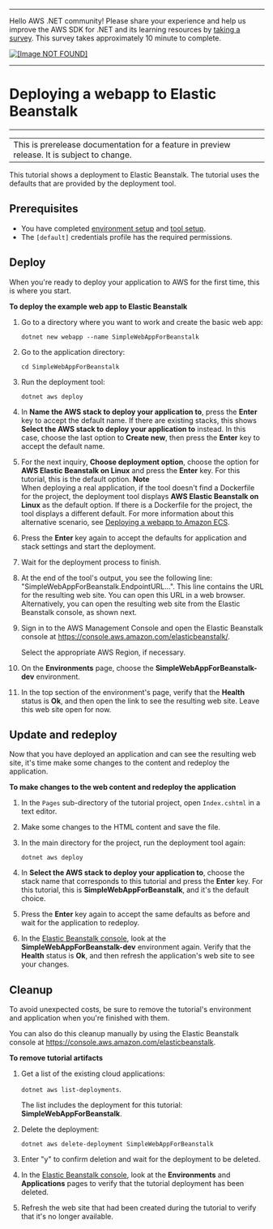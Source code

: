 --------

Hello AWS \.NET community\! Please share your experience and help us improve the AWS SDK for \.NET and its learning resources by [taking a survey](https://amazonmr.au1.qualtrics.com/jfe/form/SV_bqfQLfZ5nhFUiV0)\. This survey takes approximately 10 minute to complete\.

 [ ![\[Image NOT FOUND\]](http://docs.aws.amazon.com/sdk-for-net/v3/developer-guide/images/SurveyButton.png) ](https://amazonmr.au1.qualtrics.com/jfe/form/SV_bqfQLfZ5nhFUiV0)

--------

# Deploying a webapp to Elastic Beanstalk<a name="deployment-tool-deploy-beanstalk"></a>


****  

|  | 
| --- |
| This is prerelease documentation for a feature in preview release\. It is subject to change\. | 

This tutorial shows a deployment to Elastic Beanstalk\. The tutorial uses the defaults that are provided by the deployment tool\.

## Prerequisites<a name="dt-deploy-beanstalk-prereq"></a>
+ You have completed [environment setup](deployment-tool-setup-env.md) and [tool setup](deployment-tool-setup.md)\.
+ The `[default]` credentials profile has the required permissions\.

## Deploy<a name="dt-deploy-beanstalk-deploy"></a>

When you're ready to deploy your application to AWS for the first time, this is where you start\.

**To deploy the example web app to Elastic Beanstalk**

1. Go to a directory where you want to work and create the basic web app:

   `dotnet new webapp --name SimpleWebAppForBeanstalk`

1. Go to the application directory:

   `cd SimpleWebAppForBeanstalk`

1. Run the deployment tool:

   `dotnet aws deploy`

1. In **Name the AWS stack to deploy your application to**, press the **Enter** key to accept the default name\. If there are existing stacks, this shows **Select the AWS stack to deploy your application to** instead\. In this case, choose the last option to **Create new**, then press the **Enter** key to accept the default name\.

1. For the next inquiry, **Choose deployment option**, choose the option for **AWS Elastic Beanstalk on Linux** and press the **Enter** key\. For this tutorial, this is the default option\.
**Note**  
When deploying a real application, if the tool doesn't find a Dockerfile for the project, the deployment tool displays **AWS Elastic Beanstalk on Linux** as the default option\. If there is a Dockerfile for the project, the tool displays a different default\. For more information about this alternative scenario, see [Deploying a webapp to Amazon ECS](deployment-tool-deploy-ecs.md)\.

1. Press the **Enter** key again to accept the defaults for application and stack settings and start the deployment\.

1. Wait for the deployment process to finish\.

1. At the end of the tool's output, you see the following line: "SimpleWebAppForBeanstalk\.EndpointURL\.\.\."\. This line contains the URL for the resulting web site\. You can open this URL in a web browser\. Alternatively, you can open the resulting web site from the Elastic Beanstalk console, as shown next\.

1. Sign in to the AWS Management Console and open the Elastic Beanstalk console at [https://console\.aws\.amazon\.com/elasticbeanstalk/](https://console.aws.amazon.com/elasticbeanstalk/)\.

   Select the appropriate AWS Region, if necessary\.

1. On the **Environments** page, choose the **SimpleWebAppForBeanstalk\-dev** environment\.

1. In the top section of the environment's page, verify that the **Health** status is **Ok**, and then open the link to see the resulting web site\. Leave this web site open for now\.

## Update and redeploy<a name="dt-deploy-beanstalk-redeploy"></a>

Now that you have deployed an application and can see the resulting web site, it's time make some changes to the content and redeploy the application\.

**To make changes to the web content and redeploy the application**

1. In the `Pages` sub\-directory of the tutorial project, open `Index.cshtml` in a text editor\.

1. Make some changes to the HTML content and save the file\.

1. In the main directory for the project, run the deployment tool again:

   `dotnet aws deploy`

1. In **Select the AWS stack to deploy your application to**, choose the stack name that corresponds to this tutorial and press the **Enter** key\. For this tutorial, this is **SimpleWebAppForBeanstalk**, and it's the default choice\.

1. Press the **Enter** key again to accept the same defaults as before and wait for the application to redeploy\.

1. In the [Elastic Beanstalk console](https://console.aws.amazon.com/elasticbeanstalk), look at the **SimpleWebAppForBeanstalk\-dev** environment again\. Verify that the **Health** status is **Ok**, and then refresh the application's web site to see your changes\.

## Cleanup<a name="dt-deploy-beanstalk-cleanup"></a>

To avoid unexpected costs, be sure to remove the tutorial's environment and application when you're finished with them\. 

You can also do this cleanup manually by using the Elastic Beanstalk console at [https://console\.aws\.amazon\.com/elasticbeanstalk](https://console.aws.amazon.com/elasticbeanstalk)\.

**To remove tutorial artifacts**

1. Get a list of the existing cloud applications:

   `dotnet aws list-deployments`\.

   The list includes the deployment for this tutorial: **SimpleWebAppForBeanstalk**\.

1. Delete the deployment:

   `dotnet aws delete-deployment SimpleWebAppForBeanstalk`

1. Enter "y" to confirm deletion and wait for the deployment to be deleted\.

1. In the [Elastic Beanstalk console](https://console.aws.amazon.com/elasticbeanstalk), look at the **Environments** and **Applications** pages to verify that the tutorial deployment has been deleted\.

1. Refresh the web site that had been created during the tutorial to verify that it's no longer available\.